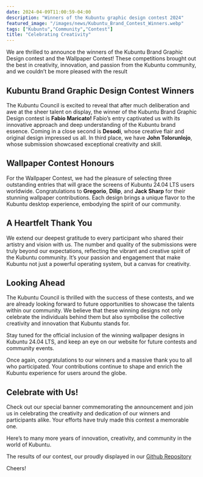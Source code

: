 ```yaml
---
date: 2024-04-09T11:00:59-04:00
description: "Winners of the Kubuntu graphic design contest 2024"
featured_image: "/images/news/Kubuntu_Brand_Contest_Winners.webp"
tags: ["Kubuntu","Community","Contest"]
title: "Celebrating Creativity"
---
```


We are thrilled to announce the winners of the Kubuntu Brand Graphic Design contest and the Wallpaper Contest! These 
competitions brought out the best in creativity, innovation, and passion from the Kubuntu community, and we couldn’t be 
more pleased with the result

## Kubuntu Brand Graphic Design Contest Winners

The Kubuntu Council is excited to reveal that after much deliberation and awe at the sheer talent on display, the winner
of the Kubuntu Brand Graphic Design contest is **Fabio Maricato!** Fabio’s entry captivated us with its innovative
approach and deep understanding of the Kubuntu brand essence. Coming in a close second is **Desodi**, whose creative flair 
and original design impressed us all. In third place, we have **John Tolorunlojo**, whose submission showcased exceptional 
creativity and skill.

## Wallpaper Contest Honours

For the Wallpaper Contest, we had the pleasure of selecting three outstanding entries that will grace the screens of 
Kubuntu 24.04 LTS users worldwide. Congratulations to **Gregorio**, **Dilip**, and **Jack Sharp** for their stunning wallpaper 
contributions. Each design brings a unique flavor to the Kubuntu desktop experience, embodying the spirit of our community.

## A Heartfelt Thank You

We extend our deepest gratitude to every participant who shared their artistry and vision with us. The number and quality
of the submissions were truly beyond our expectations, reflecting the vibrant and creative spirit of the Kubuntu community.
It’s your passion and engagement that make Kubuntu not just a powerful operating system, but a canvas for creativity.

## Looking Ahead

The Kubuntu Council is thrilled with the success of these contests, and we are already looking forward to future 
opportunities to showcase the talents within our community. We believe that these winning designs not only celebrate the
individuals behind them but also symbolise the collective creativity and innovation that Kubuntu stands for.

Stay tuned for the official inclusion of the winning wallpaper designs in Kubuntu 24.04 LTS, and keep an eye on our 
website for future contests and community events.

Once again, congratulations to our winners and a massive thank you to all who participated. Your contributions continue 
to shape and enrich the Kubuntu experience for users around the globe.

## Celebrate with Us!

Check out our special banner commemorating the announcement and join us in celebrating the creativity and dedication of 
our winners and participants alike. Your efforts have truly made this contest a memorable one.

Here’s to many more years of innovation, creativity, and community in the world of Kubuntu.

The results of our contest, our proudly displayed in our [Github Repository](https://github.com/kubuntu-team/kubuntu-branding)

Cheers!